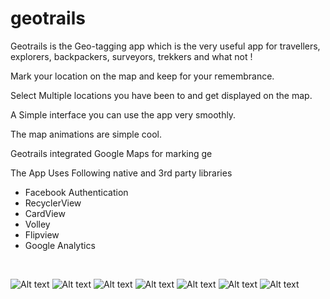 # geotrails

Geotrails is the Geo-tagging app which is the very useful app for travellers, explorers, backpackers, surveyors, trekkers 
and what not !

Mark your location on the map and keep for your remembrance.

Select Multiple locations you have been to and get displayed on the map.

A Simple interface you can use the app very smoothly.

The map animations are simple cool.

Geotrails integrated Google Maps for marking ge

The App Uses Following native and 3rd party libraries
- Facebook Authentication
- RecyclerView
- CardView
- Volley
- Flipview
- Google Analytics

&nbsp;&nbsp;&nbsp;

![Alt text](/Screenshots/1.png?raw=true)
![Alt text](/Screenshots/2.png?raw=true)
![Alt text](/Screenshots/3.png?raw=true)
![Alt text](/Screenshots/4.png?raw=true)
![Alt text](/Screenshots/5.png?raw=true)
![Alt text](/Screenshots/6.png?raw=true)
![Alt text](/Screenshots/7.png?raw=true)

